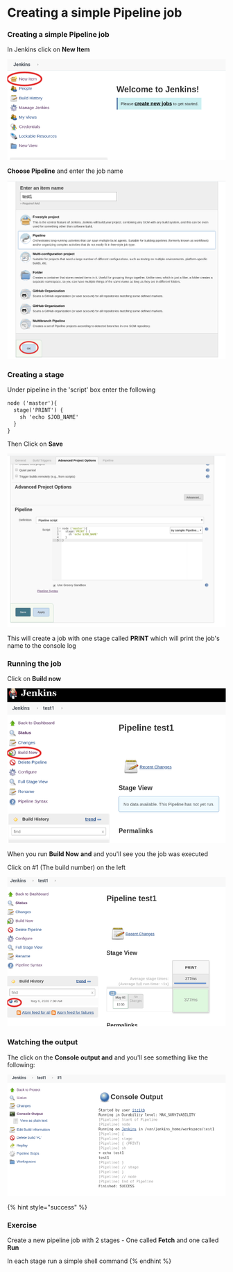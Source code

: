 # Creating a simple Pipeline job

### Creating a simple Pipeline job

In Jenkins click on **New Item** 

![](.gitbook/assets/new_item%20%281%29.png)

 **Choose Pipeline** and enter the job name

![](.gitbook/assets/new_pipeline%20%281%29.png)

### Creating a stage 

Under pipeline in the 'script' box enter the following

```text
node ('master'){
  stage('PRINT') {
    sh 'echo $JOB_NAME'
  }
}
```

Then Click on **Save**

![](.gitbook/assets/pipeline_script.png)

This will create a job with one stage called **PRINT** which will print the job's name to the console log

### Running the job

Click on **Build now**

![](.gitbook/assets/build_now.png)

When you run **Build Now** **and** and you'll see you the job was executed

Click on \#1 \(The build number\) on the left

![](.gitbook/assets/job_finished.png)

### Watching the output

The click on the **Console output and** and you'll see something like the following:

![](.gitbook/assets/console_output.png)

{% hint style="success" %}
### Exercise

Create a new pipeline job with 2 stages - One called **Fetch** and one called **Run**

In each stage run a simple shell command
{% endhint %}

